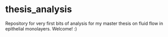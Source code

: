 # thesis_analysis
Repository for very first bits of analysis for my master thesis on fluid flow in epithelial monolayers. Welcome! :) 

